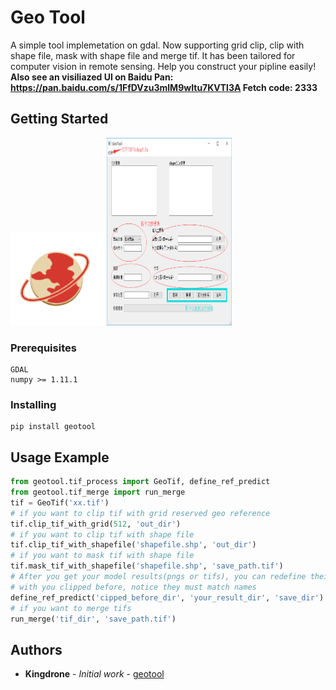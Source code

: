 # Geo Tool

A simple tool implemetation on gdal. Now supporting grid clip, clip with shape file, mask with shape file and merge tif. It has been tailored for computer vision in remote sensing. Help you construct your pipline easily! 
**Also see an visiliazed UI on Baidu Pan: https://pan.baidu.com/s/1FfDVzu3mlM9wItu7KVTl3A Fetch code: 2333**

## Getting Started

<div><img width="150" height="150" src="src/ico/title.png"/>
<img width="200" height="300" src="src/ico/UI.png"/>
</div>

### Prerequisites



```
GDAL
numpy >= 1.11.1
```

### Installing

```
pip install geotool
```

## Usage Example
```python
from geotool.tif_process import GeoTif, define_ref_predict
from geotool.tif_merge import run_merge
tif = GeoTif('xx.tif')
# if you want to clip tif with grid reserved geo reference
tif.clip_tif_with_grid(512, 'out_dir')
# if you want to clip tif with shape file
tif.clip_tif_with_shapefile('shapefile.shp', 'out_dir')
# if you want to mask tif with shape file
tif.mask_tif_with_shapefile('shapefile.shp', 'save_path.tif')
# After you get your model results(pngs or tifs), you can redefine their reference
# with you clipped before, notice they must match names
define_ref_predict('cipped_before_dir', 'your_result_dir', 'save_dir')
# if you want to merge tifs
run_merge('tif_dir', 'save_path.tif')
```

## Authors

* **Kingdrone** - *Initial work* - [geotool](https://github.com/Kindron/geotool)


